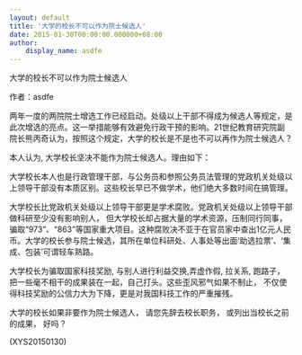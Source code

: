 ```yaml
---
layout: default
title: '大学的校长不可以作为院士候选人'
date: 2015-01-30T00:00:00.000000+08:00
author:
    display_name: asdfe
---
```


大学的校长不可以作为院士候选人

作者：asdfe

两年一度的两院院士增选工作已经启动。处级以上干部不得成为候选人等规定，是此次增选的亮点。这一举措能够有效避免行政干预的影响。21世纪教育研究院副院长熊丙奇认为，按照这个规定，大学的校长是不是也不可以再作为院士候选人？

本人认为, 大学校长坚决不能作为院士候选人。理由如下：

大学校长本人也是行政管理干部，与公务员和参照公务员法管理的党政机关处级以上领导干部没有本质区别。这些校长早已不做学术，他们绝大多数时间在搞管理。

大学校长比党政机关处级以上领导干部更是学术腐败。党政机关处级以上领导干部做科研至少没有影响别人， 但大学校长却占据大量的学术资源，压制同行同事， 骗取“973”、“863”等国家重大项目。这种腐败决不亚于在官员家中查出1亿元人民币。大学的校长参与院士候选，其所在单位科研处、人事处等出面‘助选拉票’、‘集成、包装’可谓轻车熟路。

大学校长为骗取国家科技奖励, 与别人进行利益交换,弄虚作假, 拉关系, 跑路子， 把一些毫不相干的成果装在一起，自己打头。这些歪风邪气如果不制止， 不仅使得科技奖励的公信力大为下降，更是对我国科技工作的严重摧残。

大学的校长如果非要作为院士候选人， 请您先辞去校长职务， 或列出当校长之前的成果， 好吗？

(XYS20150130)

